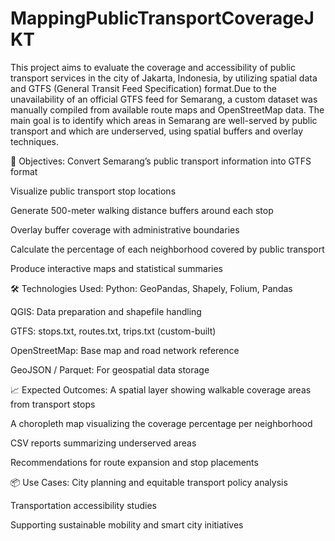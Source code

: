 # MappingPublicTransportCoverageJKT
This project aims to evaluate the coverage and accessibility of public transport services in the city of Jakarta, Indonesia, by utilizing spatial data and GTFS (General Transit Feed Specification) format.Due to the unavailability of an official GTFS feed for Semarang, a custom dataset was manually compiled from available route maps and OpenStreetMap data. The main goal is to identify which areas in Semarang are well-served by public transport and which are underserved, using spatial buffers and overlay techniques.

🎯 Objectives:
Convert Semarang’s public transport information into GTFS format

Visualize public transport stop locations

Generate 500-meter walking distance buffers around each stop

Overlay buffer coverage with administrative boundaries

Calculate the percentage of each neighborhood covered by public transport

Produce interactive maps and statistical summaries

🛠️ Technologies Used:
Python: GeoPandas, Shapely, Folium, Pandas

QGIS: Data preparation and shapefile handling

GTFS: stops.txt, routes.txt, trips.txt (custom-built)

OpenStreetMap: Base map and road network reference

GeoJSON / Parquet: For geospatial data storage

📈 Expected Outcomes:
A spatial layer showing walkable coverage areas from transport stops

A choropleth map visualizing the coverage percentage per neighborhood

CSV reports summarizing underserved areas

Recommendations for route expansion and stop placements

📦 Use Cases:
City planning and equitable transport policy analysis

Transportation accessibility studies

Supporting sustainable mobility and smart city initiatives

